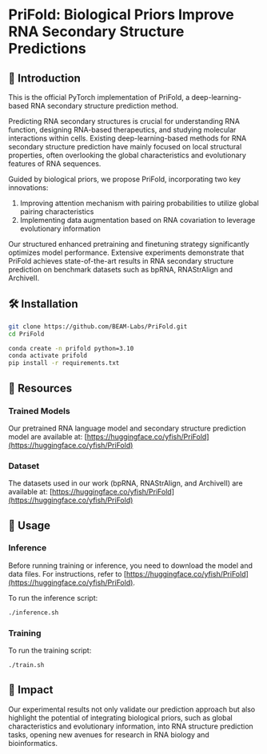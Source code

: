 # PriFold: Biological Priors Improve RNA Secondary Structure Predictions

## 🔬 Introduction
This is the official PyTorch implementation of PriFold, a deep-learning-based RNA secondary structure prediction method.

Predicting RNA secondary structures is crucial for understanding RNA function, designing RNA-based therapeutics, and studying molecular interactions within cells. Existing deep-learning-based methods for RNA secondary structure prediction have mainly focused on local structural properties, often overlooking the global characteristics and evolutionary features of RNA sequences.

Guided by biological priors, we propose PriFold, incorporating two key innovations:
1. Improving attention mechanism with pairing probabilities to utilize global pairing characteristics
2. Implementing data augmentation based on RNA covariation to leverage evolutionary information

Our structured enhanced pretraining and finetuning strategy significantly optimizes model performance. Extensive experiments demonstrate that PriFold achieves state-of-the-art results in RNA secondary structure prediction on benchmark datasets such as bpRNA, RNAStrAlign and ArchiveII.

## 🛠️ Installation

```bash
git clone https://github.com/BEAM-Labs/PriFold.git
cd PriFold

conda create -n prifold python=3.10
conda activate prifold
pip install -r requirements.txt
```

## 🔧 Resources

### Trained Models
Our pretrained RNA language model and secondary structure prediction model are available at:
[https://huggingface.co/yfish/PriFold](https://huggingface.co/yfish/PriFold)

### Dataset
The datasets used in our work (bpRNA, RNAStrAlign, and ArchiveII) are available at:
[https://huggingface.co/yfish/PriFold](https://huggingface.co/yfish/PriFold)

## 🚀 Usage

### Inference
Before running training or inference, you need to download the model and data files. For instructions, refer to [https://huggingface.co/yfish/PriFold](https://huggingface.co/yfish/PriFold).

To run the inference script:
```bash
./inference.sh
```

### Training
To run the training script:
```bash
./train.sh
```

## 🎯 Impact
Our experimental results not only validate our prediction approach but also highlight the potential of integrating biological priors, such as global characteristics and evolutionary information, into RNA structure prediction tasks, opening new avenues for research in RNA biology and bioinformatics.